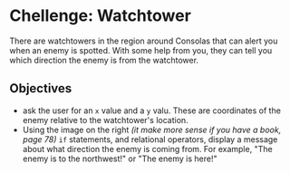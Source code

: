 # Chellenge: Watchtower

There are watchtowers in the region around Consolas that can alert you when an enemy is spotted. With some help from 
you, they can tell you which direction the enemy is from the watchtower.

## Objectives

- ask the user for an `x` value and a `y` valu. These are coordinates of the enemy relative to the watchtower's 
  location.
- Using the image on the right _(it make more sense if you have a book, page 78)_ `if` statements, and relational 
  operators, display a message about what direction the enemy is coming from. For example, "The enemy is to the 
  northwest!" or "The enemy is here!"